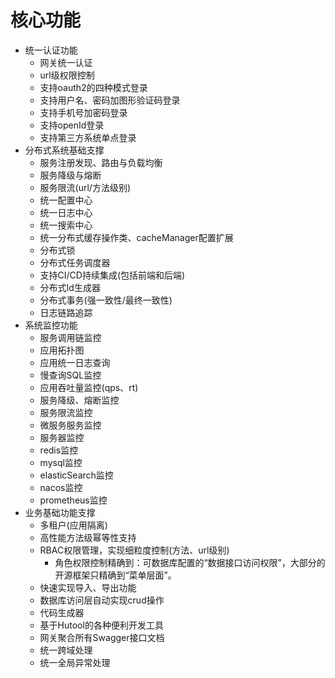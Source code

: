 
# 核心功能
  * 统一认证功能
    * 网关统一认证
    * url级权限控制
    * 支持oauth2的四种模式登录
    * 支持用户名、密码加图形验证码登录
    * 支持手机号加密码登录
    * 支持openId登录
    * 支持第三方系统单点登录
  * 分布式系统基础支撑
    * 服务注册发现、路由与负载均衡
    * 服务降级与熔断
    * 服务限流(url/方法级别)
    * 统一配置中心
    * 统一日志中心
    * 统一搜索中心
    * 统一分布式缓存操作类、cacheManager配置扩展
    * 分布式锁
    * 分布式任务调度器
    * 支持CI/CD持续集成(包括前端和后端)
    * 分布式Id生成器
    * 分布式事务(强一致性/最终一致性)
    * 日志链路追踪
  * 系统监控功能
    * 服务调用链监控
    * 应用拓扑图
    * 应用统一日志查询
    * 慢查询SQL监控
    * 应用吞吐量监控(qps、rt)
    * 服务降级、熔断监控
    * 服务限流监控
    * 微服务服务监控
    * 服务器监控
    * redis监控
    * mysql监控
    * elasticSearch监控
    * nacos监控
    * prometheus监控
  * 业务基础功能支撑
    * 多租户(应用隔离)
    * 高性能方法级幂等性支持
    * RBAC权限管理，实现细粒度控制(方法、url级别)
      * 角色权限控制精确到：可数据库配置的“数据接口访问权限”，大部分的开源框架只精确到“菜单层面”。
    * 快速实现导入、导出功能
    * 数据库访问层自动实现crud操作
    * 代码生成器
    * 基于Hutool的各种便利开发工具
    * 网关聚合所有Swagger接口文档
    * 统一跨域处理
    * 统一全局异常处理
